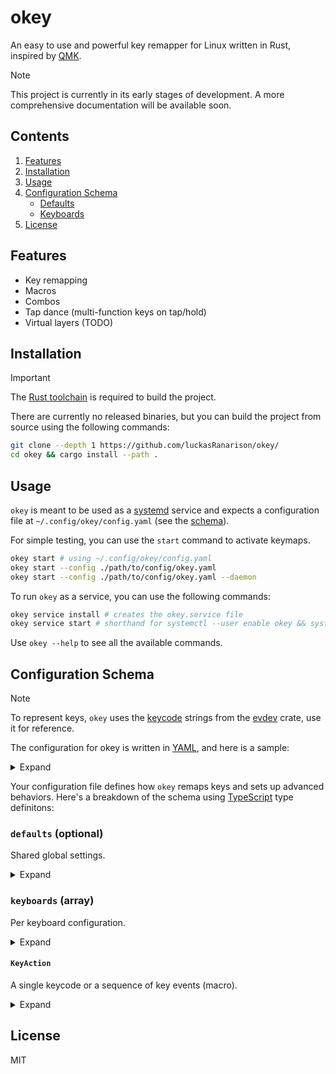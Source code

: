 # okey

An easy to use and powerful key remapper for Linux written in Rust, inspired by [QMK](https://qmk.fm/).

> [!NOTE]
> This project is currently in its early stages of development. A more comprehensive documentation will be available soon.

## Contents

1. [Features](#features)
2. [Installation](#installation)
3. [Usage](#usage)
4. [Configuration Schema](#configuration-schema)
    - [Defaults](#defaults-optional)
    - [Keyboards](#keyboards-array)
5. [License](#license)

## Features

- Key remapping
- Macros
- Combos
- Tap dance (multi-function keys on tap/hold)
- Virtual layers (TODO)

## Installation

> [!IMPORTANT]
> The [Rust toolchain](https://rustup.rs/) is required to build the project.

There are currently no released binaries, but you can build the project from source using the following commands:

```bash
git clone --depth 1 https://github.com/luckasRanarison/okey/
cd okey && cargo install --path .
```

## Usage

`okey` is meant to be used as a [systemd](https://github.com/systemd/systemd) service and expects a configuration file at `~/.config/okey/config.yaml` (see the [schema](#configuration-schema)).

For simple testing, you can use the `start` command to activate keymaps.

```bash
okey start # using ~/.config/okey/config.yaml
okey start --config ./path/to/config/okey.yaml
okey start --config ./path/to/config/okey.yaml --daemon
```

To run `okey` as a service, you can use the following commands:

```bash
okey service install # creates the okey.service file
okey service start # shorthand for systemctl --user enable okey && systemctl --user start okey
```

Use `okey --help` to see all the available commands.

## Configuration Schema

> [!NOTE]
> To represent keys, `okey` uses the [keycode](https://docs.rs/evdev/latest/evdev/struct.KeyCode.html) strings from the [evdev](https://docs.rs/evdev/latest/evdev/) crate, use it for reference.

The configuration for okey is written in [YAML](https://yaml.org/), and here is a sample:

<details>

<summary>Expand</summary>

```yaml
defaults:
  general:
    deferred_key_delay: 80
  tap_dance:
    default_timeout: 200
  combo:
    default_threshold: 50

keyboards:
  - name: "AT Translated Set 2 keyboard"

    keys:
      KEY_Q: KEY_A
      KEY_CAPSLOCK: [KEY_H, KEY_E, KEY_L, KEY_L, KEY_O]

      KEY_M:
        [
          { press: KEY_LEFTSHIFT },
          { hold: KEY_LEFTSHIFT },
          { press: KEY_O },
          { release: KEY_O },
          { delay: 500 },
          KEY_K,
        ]

    combos:
      - keys: [KEY_D, KEY_F]
        action: KEY_LEFTCTRL

    tap_dances:
      KEY_S:
        tap: KEY_S
        hold: KEY_LEFTSHIFT
        timeout: 250 # (default: 200)

    layers:
      my_layer:
        modifier:
          key: KEY_C
          type: toggle # | oneshoot | momentary (default: momentary
        keys:
          KEY_A: KEY_D
```

</details>


Your configuration file defines how `okey` remaps keys and sets up advanced behaviors. Here's a breakdown of the schema using [TypeScript](https://www.typescriptlang.org/) type definitons:

### `defaults` (optional)

Shared global settings.

<details>

<summary>Expand</summary>

```typescript
type Defaults = {
  general?: {
    /** Delay for keys following non-acknowledged combo or tap dance keys (default: 80ms) */
    deferred_key_delay?: number;
  };
  tap_dance?: {
    /** Fallback tap dance timeout (default: 200ms) */
    default_timeout?: number;
  };
  combo?: {
    /** Window for acknowledging combos (default: 50ms) */
    default_threshold?: number;
  };
};
```

</details>

### `keyboards` (array)

Per keyboard configuration.

<details>

<summary>Expand</summary>

```typescript
type Keyboard = {
  /** Name of the keyboard as an input device, use 'cat /proc/bus/input/devices' */
  name: string;

  /** Main layer mappings, remap keys here */
  keys?: {
    [keycode: string]: KeyAction;
  };

  /** Dual function keys on tap/hold */
  tap_dances?: {
    [keycode: string]: {
      /** Action on tap, on release below timeout */
      tap: KeyAction;

      /** Action on hold, exceeded timeout */
      hold: KeyAction;

      /** When to consider as a hold (default: 200ms) */
      timeout?: 250;
    };
  };

  /** List of combo mappigns */
  combos?: {
    /** Set of keys to activate the combo */
    keys: string[];

    /** Action when keys are pressed/hold at the same time */
    action: KeyAction;
  }[];

  /** Shift like virtual layers */
  layers?: {
    [name: string]: {
      /** Layer activation key and behavior */
      modifier:
        | string
        | {
            /** Layer modfier keycode */
            key: string;

            /**
             * Layer switch behavior:
             * - momentary: Active on hold (default)
             * - toggle: Always active or inactive until toggled
             * - oneshoot: Active for one key press
             */
            type?: "momentary" | "toggle" | "oneshoot";
          };

      /** Key mappings for the layer */
      keys: {
        [keycode: string]: KeyAction;
      };
    };
  };
};
```

</details>

#### `KeyAction`

A single keycode or a sequence of key events (macro).

<details>

<summary>Expand</summary>

```typescript
/** A single keycode or a sequence of key events (macro) */
type KeyAction = string | KeyEvent[];

type KeyEvent =
  | { press: string } // key press event
  | { hold: string } // key hold event
  | { release: string } // key release event
  | { delay: number } // in milliseconds
  | string; // press + release
```

</details>

## License

MIT

